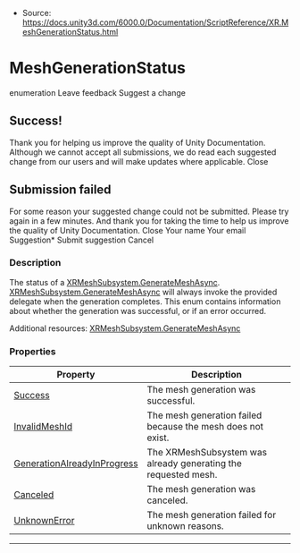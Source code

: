 * Source: https://docs.unity3d.com/6000.0/Documentation/ScriptReference/XR.MeshGenerationStatus.html

# MeshGenerationStatus
enumeration
Leave feedback
Suggest a change
## Success!
Thank you for helping us improve the quality of Unity Documentation. Although we cannot accept all submissions, we do read each suggested change from our users and will make updates where applicable.
Close
## Submission failed
For some reason your suggested change could not be submitted. Please <a>try again</a> in a few minutes. And thank you for taking the time to help us improve the quality of Unity Documentation.
Close
Your name Your email Suggestion* Submit suggestion
Cancel
### Description
The status of a [XRMeshSubsystem.GenerateMeshAsync](https://docs.unity3d.com/6000.0/Documentation/ScriptReference/XR.XRMeshSubsystem.GenerateMeshAsync.html).
[XRMeshSubsystem.GenerateMeshAsync](https://docs.unity3d.com/6000.0/Documentation/ScriptReference/XR.XRMeshSubsystem.GenerateMeshAsync.html) will always invoke the provided delegate when the generation completes. This enum contains information about whether the generation was successful, or if an error occurred.  
  
Additional resources: [XRMeshSubsystem.GenerateMeshAsync](https://docs.unity3d.com/6000.0/Documentation/ScriptReference/XR.XRMeshSubsystem.GenerateMeshAsync.html)
### Properties
Property | Description  
---|---  
[Success](https://docs.unity3d.com/6000.0/Documentation/ScriptReference/XR.MeshGenerationStatus.Success.html) | The mesh generation was successful.  
[InvalidMeshId](https://docs.unity3d.com/6000.0/Documentation/ScriptReference/XR.MeshGenerationStatus.InvalidMeshId.html) | The mesh generation failed because the mesh does not exist.  
[GenerationAlreadyInProgress](https://docs.unity3d.com/6000.0/Documentation/ScriptReference/XR.MeshGenerationStatus.GenerationAlreadyInProgress.html) | The XRMeshSubsystem was already generating the requested mesh.  
[Canceled](https://docs.unity3d.com/6000.0/Documentation/ScriptReference/XR.MeshGenerationStatus.Canceled.html) | The mesh generation was canceled.  
[UnknownError](https://docs.unity3d.com/6000.0/Documentation/ScriptReference/XR.MeshGenerationStatus.UnknownError.html) | The mesh generation failed for unknown reasons.  
* * *
